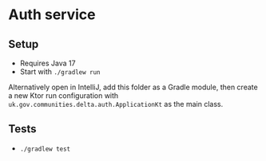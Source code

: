 # Auth service

## Setup

* Requires Java 17
* Start with `./gradlew run`

Alternatively open in IntelliJ, add this folder as a Gradle module, then create a new Ktor run configuration with `uk.gov.communities.delta.auth.ApplicationKt` as the main class.

## Tests

* `./gradlew test`
